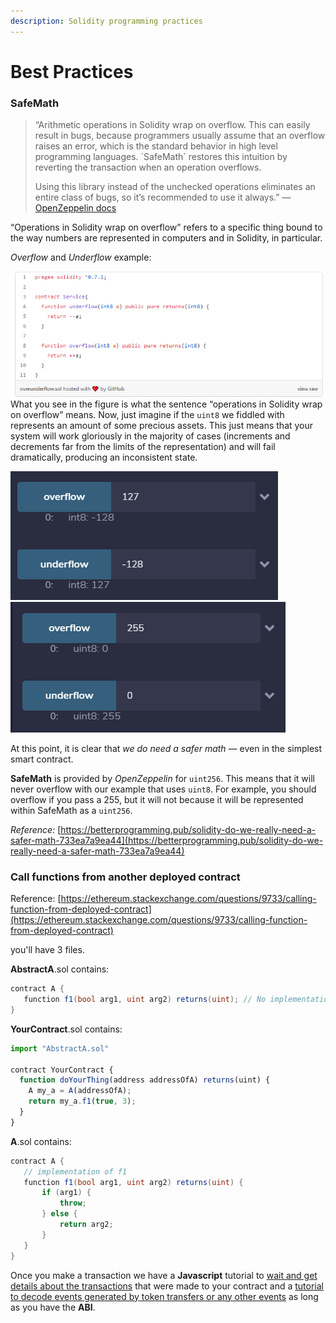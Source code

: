 ```yaml
---
description: Solidity programming practices
---
```


# Best Practices

### SafeMath

> “Arithmetic operations in Solidity wrap on overflow. This can easily result in bugs, because programmers usually assume that an overflow raises an error, which is the standard behavior in high level programming languages. \`SafeMath\` restores this intuition by reverting the transaction when an operation overflows.
>
> Using this library instead of the unchecked operations eliminates an entire class of bugs, so it’s recommended to use it always.” — [OpenZeppelin docs](https://docs.openzeppelin.com/contracts/3.x/api/math)

“Operations in Solidity wrap on overflow” refers to a specific thing bound to the way numbers are represented in computers and in Solidity, in particular.

_Overflow_ and _Underflow_ example:

![](<../.gitbook/assets/imagem (4) (1).png>)What you see in the figure is what the sentence “operations in Solidity wrap on overflow” means. Now, just imagine if the `uint8` we fiddled with represents an amount of some precious assets. This just means that your system will work gloriously in the majority of cases (increments and decrements far from the limits of the representation) and will fail dramatically, producing an inconsistent state.

![](<../.gitbook/assets/imagem (2) (1) (1).png>)![](<../.gitbook/assets/imagem (5) (1) (1).png>)

At this point, it is clear that _we do need a safer math —_ even in the simplest smart contract.

**SafeMath** is provided by _OpenZeppelin_ for `uint256`. This means that it will never overflow with our example that uses `uint8`. For example, you should overflow if you pass a 255, but it will not because it will be represented within SafeMath as a `uint256`.

_Reference:_ [https://betterprogramming.pub/solidity-do-we-really-need-a-safer-math-733ea7a9ea44](https://betterprogramming.pub/solidity-do-we-really-need-a-safer-math-733ea7a9ea44)

### Call functions from another deployed contract

Reference: [https://ethereum.stackexchange.com/questions/9733/calling-function-from-deployed-contract](https://ethereum.stackexchange.com/questions/9733/calling-function-from-deployed-contract)

you'll have 3 files.

**AbstractA**.sol contains:

```csharp
contract A {
   function f1(bool arg1, uint arg2) returns(uint); // No implementation, just the function signature. This is just so Solidity can work out how to call it.
}
```

**YourContract**.sol contains:

```javascript
import "AbstractA.sol"

contract YourContract {
  function doYourThing(address addressOfA) returns(uint) {
    A my_a = A(addressOfA);
    return my_a.f1(true, 3);
  }
}
```

**A**.sol contains:

```csharp
contract A {
   // implementation of f1
   function f1(bool arg1, uint arg2) returns(uint) {
       if (arg1) {
           throw;
       } else {
           return arg2;
       }
   }
}
```

Once you make a transaction we have a **Javascript** tutorial to [wait and get details about the transactions](https://ethereumdev.io/waiting-for-a-transaction-to-be-mined-on-ethereum-with-js/) that were made to your contract and a [tutorial to decode events generated by token transfers or any other events](https://ethereumdev.io/how-to-decode-event-logs-in-javascript-using-abi-decoder/) as long as you have the **ABI**.
